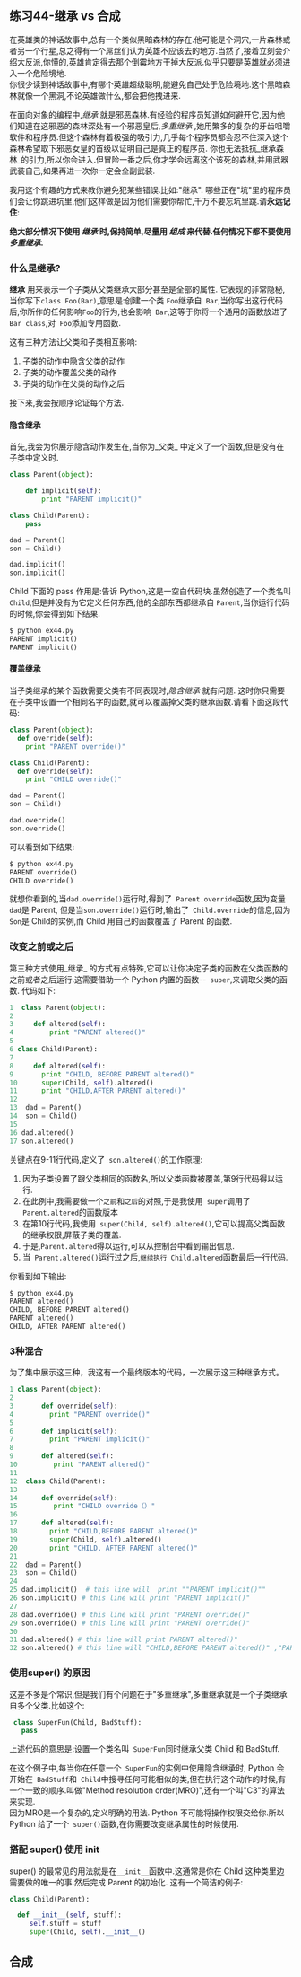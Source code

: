 ## 练习44-继承 vs 合成
在英雄类的神话故事中,总有一个类似黑暗森林的存在.他可能是个洞穴,一片森林或者另一个行星,总之得有一个屌丝们认为英雄不应该去的地方.当然了,接着立刻会介绍大反派,你懂的,英雄肯定得去那个倒霉地方干掉大反派.似乎只要是英雄就必须进入一个危险境地.  
你很少读到神话故事中,有哪个英雄超级聪明,能避免自己处于危险境地.这个黑暗森林就像一个黑洞,不论英雄做什么,都会把他拽进来.  

在面向对象的编程中,_继承_ 就是邪恶森林.有经验的程序员知道如何避开它,因为他们知道在这邪恶的森林深处有一个邪恶皇后,_多重继承_ ,她用繁多的复杂的牙齿咀嚼软件和程序员.但这个森林有着极强的吸引力,几乎每个程序员都会忍不住深入这个森林希望取下邪恶女皇的首级以证明自己是真正的程序员. 你也无法抵抗_继承森林_的引力,所以你会进入.但冒险一番之后,你才学会远离这个该死的森林,并用武器武装自己,如果再进一次你一定会全副武装.  

我用这个有趣的方式来教你避免犯某些错误.比如:"继承". 哪些正在"坑"里的程序员们会让你跳进坑里,他们这样做是因为他们需要你帮忙,千万不要忘坑里跳.请**永远记住**:  

**绝大部分情况下使用 _继承_ 时,保持简单,尽量用 _组成_ 来代替.任何情况下都不要使用 _多重继承_.**

### 什么是继承?
**继承** 用来表示一个子类从父类继承大部分甚至是全部的属性. 它表现的非常隐秘,当你写下`class Foo(Bar)`,意思是:创建一个类 `Foo`继承自` Bar`,当你写出这行代码后,你所作的任何影响`Foo`的行为,也会影响` Bar`,这等于你将一个通用的函数放进了` Bar class`,对` Foo`添加专用函数.   

这有三种方法让父类和子类相互影响:
1. 子类的动作中隐含父类的动作
2. 子类的动作覆盖父类的动作
3. 子类的动作在父类的动作之后

接下来,我会按顺序论证每个方法.

#### 隐含继承
首先,我会为你展示隐含动作发生在,当你为_父类_ 中定义了一个函数,但是没有在子类中定义时.

```py
class Parent(object):

    def implicit(self):
        print "PARENT implicit()"

class Child(Parent):
    pass

dad = Parent()
son = Child()

dad.implicit()
son.implicit()
```
Child 下面的 pass 作用是:告诉 Python,这是一空白代码块.虽然创造了一个类名叫` Child`,但是并没有为它定义任何东西,他的全部东西都继承自 `Parent`,当你运行代码的时候,你会得到如下结果.
```py
$ python ex44.py
PARENT implicit()
PARENT implicit()
```
#### 覆盖继承
当子类继承的某个函数需要父类有不同表现时,_隐含继承_ 就有问题. 这时你只需要在子类中设置一个相同名字的函数,就可以覆盖掉父类的继承函数.请看下面这段代码:
```py
class Parent(object):
  def override(self):
    print "PARENT override()"

class Child(Parent):
  def override(self):
    print "CHILD override()"

dad = Parent()
son = Child()

dad.override()
son.override()

```
可以看到如下结果:
```py
$ python ex44.py
PARENT override()
CHILD override()

```
就想你看到的,当`dad.override()`运行时,得到了` Parent.override`函数,因为变量` dad`是 Parent, 但是当`son.override()`运行时,输出了` Child.override`的信息,因为` Son`是 Child的实例,而 Child 用自己的函数覆盖了 Parent 的函数.
### 改变之前或之后
第三种方式使用_继承_ 的方式有点特殊,它可以让你决定子类的函数在父类函数的之前或者之后运行.这需要借助一个 Python 内置的函数--` super`,来调取父类的函数. 代码如下:
```py
1  class Parent(object):
2
3     def altered(self):
4         print "PARENT altered()"
5
6 class Child(Parent):
7
8     def altered(self):
9       print "CHILD, BEFORE PARENT altered()"
10      super(Child, self).altered()
11      print "CHILD,AFTER PARENT altered()"
12
13  dad = Parent()
14  son = Child()
15
16 dad.altered()
17 son.altered()
```
关键点在9-11行代码,定义了` son.altered()`的工作原理:
1. 因为子类设置了跟父类相同的函数名,所以父类函数被覆盖,第9行代码得以运行.
2. 在此例中,我需要做一个`之前`和`之后`的对照,于是我使用` super`调用了` Parent.altered`的函数版本
3. 在第10行代码,我使用` super(Child, self).altered()`,它可以提高父类函数的继承权限,屏蔽子类的覆盖.
4. 于是,`Parent.altered`得以运行,可以从控制台中看到输出信息.
5. 当` Parent.altered()`运行过之后,`继续执行 Child.altered`函数最后一行代码.

你看到如下输出:
```py
$ python ex44.py
PARENT altered()
CHILD, BEFORE PARENT altered()
PARENT altered()
CHILD, AFTER PARENT altered()
```
### 3种混合
为了集中展示这三种，我这有一个最终版本的代码，一次展示这三种继承方式。
```py
1 class Parent(object):
2
3       def override(self):
4         print "PARENT override()"
5
6       def implicit(self):
7         print "PARENT implicit()"
8
9       def altered(self):
10         print "PARENT altered()"
11
12  class Child(Parent):
13     
14      def override(self):
15         print "CHILD override（）"
16       
17      def altered(self):
18        print "CHILD,BEFORE PARENT altered()"
19        super(Child, self).altered()
20        print "CHILD, AFTER PARENT altered()"
21
22  dad = Parent()
23  son = Child()
24
25 dad.implicit()  # this line will  print ""PARENT implicit()""
26 son.implicit() # this line will print "PARENT implicit()"
27
28 dad.override() # this line will print "PARENT override()"
29 son.override() # this line will print "PARENT override()"
30
31 dad.altered() # this line will print PARENT altered()"
32 son.altered() # this line will "CHILD,BEFORE PARENT altered()" ,"PARENT altered()","CHILD, AFTER PARENT altered()"
```
### 使用super() 的原因
这差不多是个常识,但是我们有个问题在于"多重继承",多重继承就是一个子类继承自多个父类.比如这个:
```py
 class SuperFun(Child, BadStuff):
   pass
```
上述代码的意思是:设置一个类名叫` SuperFun`同时继承父类 Child 和 BadStuff.  

在这个例子中,每当你在任意一个` SuperFun`的实例中使用隐含继承时, Python 会开始在` BadStuff`和` Child`中搜寻任何可能相似的类,但在执行这个动作的时候,有一个一致的顺序.叫做"Method resolution order(MRO)",还有一个叫"C3"的算法来实现.   
因为MRO是一个复杂的,定义明确的用法. Python 不可能将操作权限交给你.所以 Python 给了一个` super()`函数,在你需要改变继承属性的时候使用.  

### 搭配 super() 使用 __init__
super() 的最常见的用法就是在`__init__`函数中.这通常是你在 Child 这种类里边需要做的唯一的事.然后完成 Parent 的初始化. 这有一个简洁的例子:
```py
class Child(Parent):

  def __init__(self, stuff):
     self.stuff = stuff
     super(Child, self).__init__()
```

## 合成
